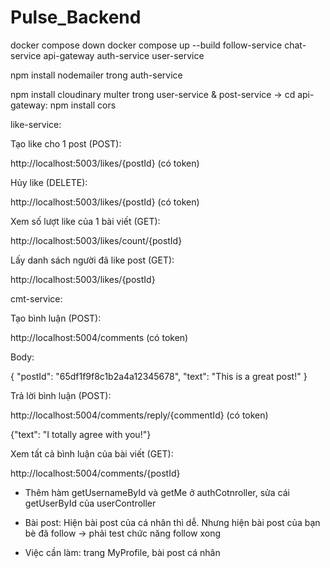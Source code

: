 # Pulse_Backend
docker compose down
docker compose up --build follow-service chat-service api-gateway auth-service user-service 

npm install nodemailer trong auth-service

npm install cloudinary multer trong user-service & post-service
-> cd api-gateway: npm install cors

like-service:

Tạo like cho 1 post (POST):

http://localhost:5003/likes/{postId} (có token)

Hủy like (DELETE):

http://localhost:5003/likes/{postId} (có token)

Xem số lượt like của 1 bài viết (GET): 

http://localhost:5003/likes/count/{postId}

Lấy danh sách người đã like post (GET):

http://localhost:5003/likes/{postId}


cmt-service:

Tạo bình luận (POST):

http://localhost:5004/comments (có token)

Body: 

{
    "postId": "65df1f9f8c1b2a4a12345678",
    "text": "This is a great post!"
}

Trả lời bình luận (POST): 

http://localhost:5004/comments/reply/{commentId} (có token)

{"text": "I totally agree with you!"}

Xem tất cả bình luận của bài viết (GET): 

http://localhost:5004/comments/{postId}


- Thêm hàm getUsernameById và getMe ở authCotnroller, sửa cái getUserById của userController

- Bài post: Hiện bài post của cá nhân thì dễ. Nhưng hiện bài post của bạn bè đã follow -> phải test chức năng follow xong

- Việc cần làm: trang MyProfile, bài post cá nhân